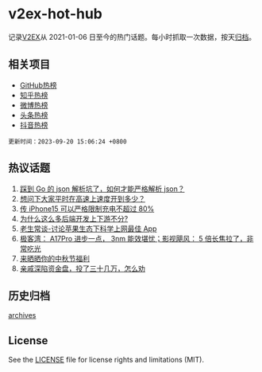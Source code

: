 # v2ex-hot-hub

 记录[V2EX](https://www.v2ex.com/)从 2021-01-06 日至今的热门话题。每小时抓取一次数据，按天[归档](archives)。
 
 ## 相关项目

- [GitHub热榜](https://github.com/lonnyzhang423/github-hot-hub)
- [知乎热榜](https://github.com/lonnyzhang423/zhihu-hot-hub)
- [微博热榜](https://github.com/lonnyzhang423/weibo-hot-hub)
- [头条热榜](https://github.com/lonnyzhang423/toutiao-hot-hub)
- [抖音热榜](https://github.com/lonnyzhang423/douyin-hot-hub)


 `更新时间：2023-09-20 15:06:24 +0800`

## 热议话题

1. [踩到 Go 的 json 解析坑了，如何才能严格解析 json？](https://www.v2ex.com/t/975214)
1. [想问下大家平时在高速上速度开到多少？](https://www.v2ex.com/t/975258)
1. [传 iPhone15 可以严格限制充电不超过 80%](https://www.v2ex.com/t/975452)
1. [为什么这么多后端开发上下游不分?](https://www.v2ex.com/t/975243)
1. [老生常谈-讨论苹果生态下科学上网最佳 App](https://www.v2ex.com/t/975377)
1. [极客湾： A17Pro 进步一点， 3nm 能效堪忧；影视飓风： 5 倍长焦拉了，非常吃光](https://www.v2ex.com/t/975360)
1. [来晒晒你的中秋节福利](https://www.v2ex.com/t/975417)
1. [亲戚深陷资金盘，投了三十几万，怎么劝](https://www.v2ex.com/t/975393)

## 历史归档

[archives](archives)

## License

See the [LICENSE](LICENSE) file for license rights and limitations (MIT).
